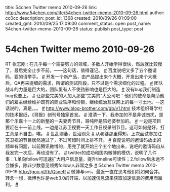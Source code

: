 title: 54chen Twitter memo 2010-09-26 
link: http://www.54chen.com/life/54chen-twitter-memo-2010-09-26.html
author: cc0cc
description: 
post_id: 1368
created: 2010/09/26 01:09:00
created_gmt: 2010/09/25 17:09:00
comment_status: open
post_name: 54chen-twitter-memo-2010-09-26
status: publish
post_type: post

# 54chen Twitter memo 2010-09-26 

RT 张志刚 : 在几乎每一个需要努力的领域，多数人开始学得很快，然后就比较慢了，最后完全止步不前。——这句话，值得谨记。 [#](http://twitter.com/54chen/statuses/25486501879) 百度说吧又多了五个邀请码，要的请举手。 [#](http://twitter.com/54chen/statuses/25481276044) 开发一个新产品，由产品提出来个大概，开发出来个大概后，QA再来提细的需求，所谓的测试阶段，只不过是个需求细化的过程。 [#](http://twitter.com/54chen/statuses/25479149012) 团队战斗的力量是巨大的，团队里有人不使劲影响也是巨大的。 [#](http://twitter.com/54chen/statuses/25465616351) 没有bug我们制造bug也要上。 [#](http://twitter.com/54chen/statuses/25101659544) 让那些完美的人加入那些“完美的”大公司吧：他们的使命是帮助他们的雇主继续维护既有的商业轶序和份额，继续统治互联网上的每一寸土地。--这话说的，真是。。。 [#](http://twitter.com/54chen/statuses/25100693712) <http://www.blog-brother.com/gb/v1.html> 技术组织哥学社的技术报纸，《哥报》创刊号独家首发。 [#](http://twitter.com/54chen/statuses/25084134880) 澄清一下，我参加的不是非诚勿扰，是那个乐嘉十一上的新整的一夫妻秀节目，哥纯粹是陪老婆参加的。 [#](http://twitter.com/54chen/statuses/24987059666) 一边是项目要赶在十一前上线，一边是江苏卫视要一天工作日视录制节目，这可如何是好，打工真是不自由，唉。 [#](http://twitter.com/54chen/statuses/24940993849) 世乱则萎，世治则荣 [#](http://twitter.com/54chen/statuses/24932652705) 从老婆那里得知，上次面试参加江苏卫视的节目居然通过了，不过可惜时间上排不开。 [#](http://twitter.com/54chen/statuses/24929804990) 百度说吧的邀请码放出的频率有问题，以前腾讯微博的，用完了就开始三个五个地出来，说吧的邀请码自从我发完一次后，再也没有了。 [#](http://twitter.com/54chen/statuses/24898644523) twitter的成功和国内微博的模仿，说明了几件事：1.单向follow可迅速扩大用户信息量，提升timeline可读性；2.follow后永远不会嫌多，除非少数意见领秀follow人非常之多 [#](http://twitter.com/54chen/statuses/24896745228) 54chen Twitter memo 2010-09-19 <http://goo.gl/fb/QsneR> [#](http://twitter.com/54chen/statuses/24896212405) 微博与sns，最近一直在思考他们将如何合并。转念一想，微博也许是web3.0的开端，以加速信息流来获取加速信息的费用而赢利。 [#](http://twitter.com/54chen/statuses/24896085578)